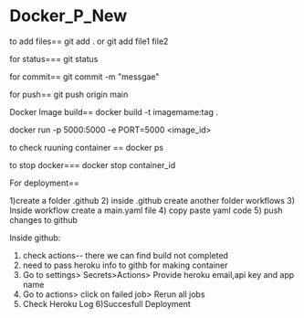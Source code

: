 # Docker_P_New

to add files== git add . 
or
git add file1 file2

for status=== git status

for commit== git commit -m "messgae"

for push== git push origin main

Docker
Image build==  docker build -t imagemame:tag .

docker run -p 5000:5000 -e PORT=5000 <image_id>

to check ruuning container == docker ps

to stop docker===  docker stop container_id

For deployment==

1)create a folder .github
2) inside .github create another folder workflows
3) Inside workflow create a main.yaml file
4) copy paste yaml code
5) push changes to github

Inside github:
1) check actions-- there we can find build not completed
2) need to pass heroku info to githb for making container
3) Go to settings> Secrets>Actions> Provide heroku email,api key and app name
4) Go to actions> click on failed job> Rerun all jobs
5) Check Heroku Log
6)Succesfull Deployment





